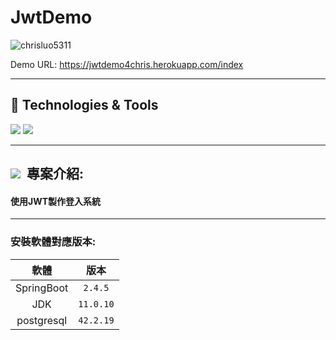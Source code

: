 # JwtDemo

<div>
 <img src="https://img.shields.io/github/commit-activity/m/chrisluo5311/JwtDemo" alt="chrisluo5311" />
 </div> 
 
Demo URL: https://jwtdemo4chris.herokuapp.com/index
 
 ---
 
 <h2 > 🔧 Technologies & Tools </h2>
 <div >
   <img src="https://img.shields.io/badge/Spring_Boot-F2F4F9?style=for-the-badge&logo=spring-boot" />
    <img src="https://img.shields.io/badge/JWT-000000?style=for-the-badge&logo=JSON%20web%20tokens&logoColor=white" />
  </div>
 
 ---
 
 <h2 ><img src="https://img.icons8.com/office/30/000000/training.png"/> &nbsp專案介紹: </h2>
 
#### 使用JWT製作登入系統
 
 ---
 
 ### 安裝軟體對應版本:
|  軟體  |  版本  |  
|:------:|:--------:|
|  SpringBoot  | `2.4.5`   | 
|  JDK  | `11.0.10`   | 
|  postgresql  | `42.2.19`  | 
